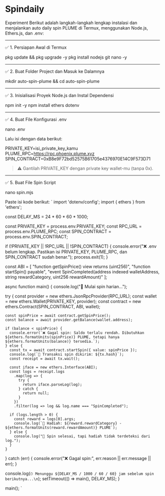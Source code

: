 # Spindaily
Experiment
Berikut adalah langkah-langkah lengkap instalasi dan menjalankan auto daily spin PLUME di Termux, menggunakan Node.js, Ethers.js, dan .env:


---

✅ 1. Persiapan Awal di Termux

pkg update && pkg upgrade -y
pkg install nodejs git nano -y


---

✅ 2. Buat Folder Project dan Masuk ke Dalamnya

mkdir auto-spin-plume && cd auto-spin-plume


---

✅ 3. Inisialisasi Proyek Node.js dan Instal Dependensi

npm init -y
npm install ethers dotenv


---

✅ 4. Buat File Konfigurasi .env

nano .env

Lalu isi dengan data berikut:

PRIVATE_KEY=isi_private_key_kamu
PLUME_RPC=https://rpc.phoenix.plume.xyz
SPIN_CONTRACT=0xB8e9F72bd52575B61705e4376970E14C9F573D71

> ⚠️ Gantilah PRIVATE_KEY dengan private key wallet-mu (tanpa 0x).




---

✅ 5. Buat File Spin Script

nano spin.mjs

Paste isi kode berikut:
` 
import 'dotenv/config';
import { ethers } from 'ethers';

const DELAY_MS = 24 * 60 * 60 * 1000;

const PRIVATE_KEY = process.env.PRIVATE_KEY;
const RPC_URL = process.env.PLUME_RPC;
const SPIN_CONTRACT = process.env.SPIN_CONTRACT;

if (!PRIVATE_KEY || !RPC_URL || !SPIN_CONTRACT) {
  console.error("❌ .env belum lengkap. Pastikan isi PRIVATE_KEY, PLUME_RPC, dan SPIN_CONTRACT sudah benar.");
  process.exit(1);
}

const ABI = [
  "function getSpinPrice() view returns (uint256)",
  "function startSpin() payable",
  "event SpinCompleted(address indexed walletAddress, string rewardCategory, uint256 rewardAmount)"
];

async function main() {
  console.log("🔄 Mulai spin harian...");

  try {
    const provider = new ethers.JsonRpcProvider(RPC_URL);
    const wallet = new ethers.Wallet(PRIVATE_KEY, provider);
    const contract = new ethers.Contract(SPIN_CONTRACT, ABI, wallet);

    const spinPrice = await contract.getSpinPrice();
    const balance = await provider.getBalance(wallet.address);

    if (balance < spinPrice) {
      console.error(`❌ Gagal spin: Saldo terlalu rendah. Dibutuhkan ${ethers.formatUnits(spinPrice)} PLUME, tetapi hanya ${ethers.formatUnits(balance)} tersedia.`);
    } else {
      const tx = await contract.startSpin({ value: spinPrice });
      console.log(`🎰 Transaksi spin dikirim: ${tx.hash}`);
      const receipt = await tx.wait();

      const iface = new ethers.Interface(ABI);
      const logs = receipt.logs
        .map(log => {
          try {
            return iface.parseLog(log);
          } catch {
            return null;
          }
        })
        .filter(log => log && log.name === "SpinCompleted");

      if (logs.length > 0) {
        const reward = logs[0].args;
        console.log(`🎁 Hadiah: ${reward.rewardCategory} - ${ethers.formatUnits(reward.rewardAmount)} PLUME`);
      } else {
        console.log("🎁 Spin selesai, tapi hadiah tidak terdeteksi dari log.");
      }
    }

  } catch (err) {
    console.error("❌ Gagal spin:", err.reason || err.message || err);
  }

  console.log(`⏱ Menunggu ${DELAY_MS / 1000 / 60 / 60} jam sebelum spin berikutnya...\n`);
  setTimeout(() => main(), DELAY_MS);
}

main();
`
